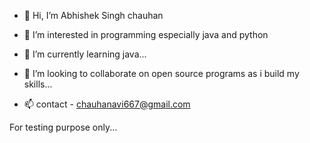 - 👋 Hi, I’m Abhishek Singh chauhan
- 👀 I’m interested in programming especially java and python

- 🌱 I’m currently learning java...
- 💞️ I’m looking to collaborate on open source programs as i build my skills...
- 📫 contact - chauhanavi667@gmail.com

For testing purpose only...


 
